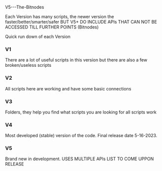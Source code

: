 V5---The-Bitnodes

Each Version has many scripts, the newer version the faster/better/smarter/safer 
BUT V5+ DO INCLUDE APIs THAT CAN NOT BE ACCESSED TILL FURTHER POINTS (Bitnodes)

Quick run down of each Version
### V1 
There are a lot of useful scripts in this version but there are also a few broken/useless scripts
        
### V2
All scripts here are working and have some basic connections

### V3
Folders, they help you find what scripts you are looking for all scripts work

### V4
Most developed (stable) version of the code. Final release date 5-16-2023.

### V5
Brand new in development. USES MULTIPLE APIs LIST TO COME UPPON RELEASE 